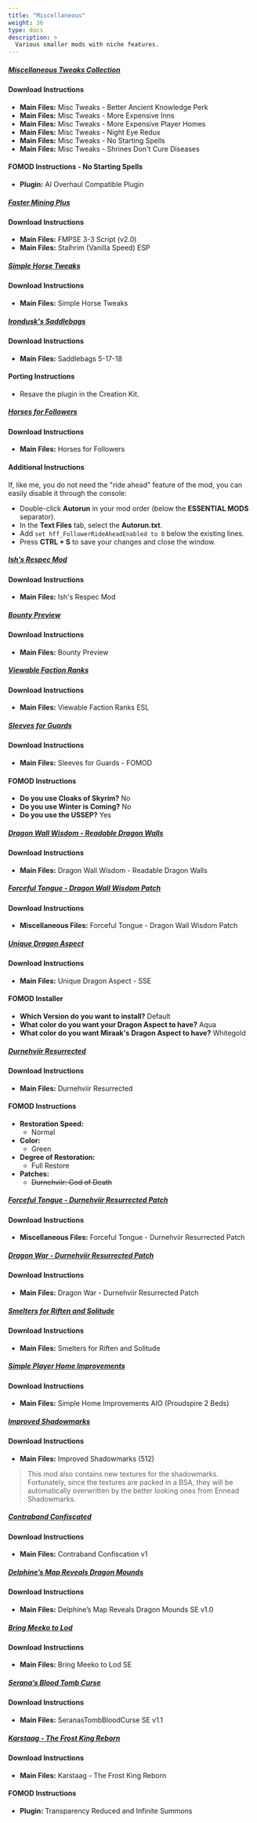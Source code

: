 ```yaml
---
title: "Miscellaneous"
weight: 36
type: docs
description: >
  Various smaller mods with niche features.
---
```


##### [Miscellaneous Tweaks Collection](https://www.nexusmods.com/skyrimspecialedition/mods/38348/?tab=files)

#### Download Instructions

- **Main Files:** Misc Tweaks - Better Ancient Knowledge Perk
- **Main Files:** Misc Tweaks - More Expensive Inns
- **Main Files:** Misc Tweaks - More Expensive Player Homes
- **Main Files:** Misc Tweaks - Night Eye Redux
- **Main Files:** Misc Tweaks - No Starting Spells
- **Main Files:** Misc Tweaks - Shrines Don't Cure Diseases

#### FOMOD Instructions - No Starting Spells

- **Plugin:** AI Overhaul Compatible Plugin

##### [Faster Mining Plus](https://www.nexusmods.com/skyrimspecialedition/mods/2656?tab=files)

#### Download Instructions

- **Main Files:** FMPSE 3-3 Script (v2.0)
- **Main Files:** Stalhrim (Vanilla Speed) ESP

##### [Simple Horse Tweaks](https://www.nexusmods.com/skyrimspecialedition/mods/50250?tab=files)

#### Download Instructions

- **Main Files:** Simple Horse Tweaks

##### [Irondusk's Saddlebags](https://www.nexusmods.com/skyrim/mods/91395?tab=files)

#### Download Instructions

- **Main Files:** Saddlebags 5-17-18

#### Porting Instructions

- Resave the plugin in the Creation Kit.

##### [Horses for Followers](https://www.nexusmods.com/skyrimspecialedition/mods/45500/?tab=files)

#### Download Instructions

- **Main Files:** Horses for Followers

#### Additional Instructions

If, like me, you do not need the "ride ahead" feature of the mod, you can easily disable it through the console:

- Double-click **Autorun** in your mod order (below the **ESSENTIAL MODS** separator).
- In the **Text Files** tab, select the **Autorun.txt**.
- Add `set hff_FollowerRideAheadEnabled to 0` below the existing lines.
- Press **CTRL + S** to save your changes and close the window.

##### [Ish's Respec Mod](https://www.nexusmods.com/skyrimspecialedition/mods/1960?tab=files)

#### Download Instructions

- **Main Files:** Ish's Respec Mod

##### [Bounty Preview](https://www.nexusmods.com/skyrimspecialedition/mods/33877?tab=files)

#### Download Instructions

- **Main Files:** Bounty Preview

##### [Viewable Faction Ranks](https://www.nexusmods.com/skyrimspecialedition/mods/17924?tab=files)

#### Download Instructions

- **Main Files:** Viewable Faction Ranks ESL

##### [Sleeves for Guards](https://www.nexusmods.com/skyrimspecialedition/mods/18077?tab=files)

#### Download Instructions

- **Main Files:** Sleeves for Guards - FOMOD

#### FOMOD Instructions

- **Do you use Cloaks of Skyrim?** No
- **Do you use Winter is Coming?** No
- **Do you use the USSEP?** Yes

##### [Dragon Wall Wisdom - Readable Dragon Walls](https://www.nexusmods.com/skyrimspecialedition/mods/17591?tab=files)

#### Download Instructions

- **Main Files:** Dragon Wall Wisdom - Readable Dragon Walls

##### [Forceful Tongue - Dragon Wall Wisdom Patch](https://www.nexusmods.com/skyrimspecialedition/mods/36276?tab=files)

#### Download Instructions

- **Miscellaneous Files:** Forceful Tongue - Dragon Wall Wisdom Patch

##### [Unique Dragon Aspect](https://www.nexusmods.com/skyrimspecialedition/mods/18583?tab=files)

#### Download Instructions

- **Main Files:** Unique Dragon Aspect - SSE

#### FOMOD Installer

- **Which Version do you want to install?** Default
- **What color do you want your Dragon Aspect to have?** Aqua
- **What color do you want Miraak's Dragon Aspect to have?** Whitegold

##### [Durnehviir Resurrected](https://www.nexusmods.com/skyrimspecialedition/mods/14272?tab=files)

#### Download Instructions

* **Main Files:** Durnehviir Resurrected

#### FOMOD Instructions

* **Restoration Speed:**
  * Normal
* **Color:**
  * Green
* **Degree of Restoration:**
  * Full Restore
* **Patches:**
  * ~~Durnehviir: God of Death~~

##### [Forceful Tongue - Durnehviir Resurrected Patch](https://www.nexusmods.com/skyrimspecialedition/mods/36276?tab=files)

#### Download Instructions

- **Miscellaneous Files:** Forceful Tongue - Durnehviir Resurrected Patch

##### [Dragon War - Durnehviir Resurrected Patch](https://www.nexusmods.com/skyrimspecialedition/mods/51310?tab=files)

#### Download Instructions

- **Main Files:** Dragon War - Durnehviir Resurrected Patch

##### [Smelters for Riften and Solitude](https://www.nexusmods.com/skyrimspecialedition/mods/22566?tab=files)

#### Download Instructions

- **Main Files:** Smelters for Riften and Solitude

##### [Simple Player Home Improvements](https://www.nexusmods.com/skyrimspecialedition/mods/37236?tab=files)

#### Download Instructions

* **Main Files:** Simple Home Improvements AIO (Proudspire 2 Beds)

##### [Improved Shadowmarks](https://www.nexusmods.com/skyrimspecialedition/mods/17609?tab=files)

#### Download Instructions

* **Main Files:** Improved Shadowmarks (512)

> This mod also contains new textures for the shadowmarks. Fortunately, since the textures are packed in a BSA, they will be automatically overwritten by the better looking ones from Ennead Shadowmarks.

##### [Contraband Confiscated](https://www.nexusmods.com/skyrimspecialedition/mods/34903?tab=files)

#### Download Instructions

- **Main Files:** Contraband Confiscation v1

##### [Delphine’s Map Reveals Dragon Mounds](https://www.nexusmods.com/skyrimspecialedition/mods/26301?tab=files)

#### Download Instructions

* **Main Files:** Delphine’s Map Reveals Dragon Mounds SE v1.0

##### [Bring Meeko to Lod](https://www.nexusmods.com/skyrimspecialedition/mods/25246?tab=files)

#### Download Instructions

* **Main Files:** Bring Meeko to Lod SE

##### [Serana’s Blood Tomb Curse](https://www.nexusmods.com/skyrimspecialedition/mods/26852?tab=files)

#### Download Instructions

* **Main Files:** SeranasTombBloodCurse SE v1.1

##### [Karstaag - The Frost King Reborn](https://www.nexusmods.com/skyrimspecialedition/mods/14328?tab=files)

#### Download Instructions

* **Main Files:** Karstaag - The Frost King Reborn

#### FOMOD Instructions

* **Plugin:** Transparency Reduced and Infinite Summons